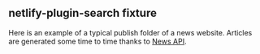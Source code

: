 ## netlify-plugin-search fixture

Here is an example of a typical publish folder of a news website. Articles are generated some time to time thanks to [News API](https://newsapi.org/).
